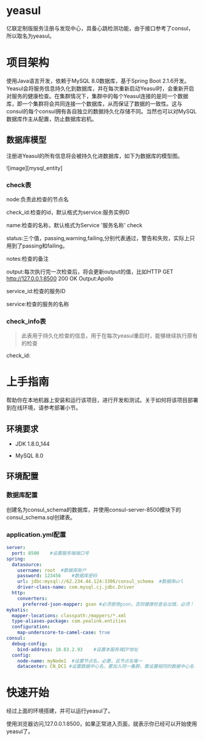 # yeasul
亿联定制版服务注册与发现中心，具备心跳检测功能，由于接口参考了consul，所以取名为yeasul。

# 项目架构

使用Java语言开发，依赖于MySQL 8.0数据库，基于Spring Boot 2.1.6开发。Yeasul会将服务信息持久化到数据库，并在每次重新启动Yeasul时，会重新开启对服务的健康检查。在集群情况下，集群中的每个Yeasul连接的是同一个数据库，即一个集群将会共同连接一个数据库，从而保证了数据的一致性。这与consul的每个consul拥有各自独立的数据持久化存储不同。当然也可以对MySQL数据库作主从配置，防止数据库宕机。

## 数据库模型

注册进Yeasul的所有信息将会被持久化进数据库，如下为数据库的模型图。

![image][mysql_entity]

### check表

node:负责此检查的节点名

check_id:检查的id，默认格式为service:服务实例ID

name:检查的名称，默认格式为Service '服务名称' check

status:三个值，passing,warning,failing,分别代表通过，警告和失败，实际上只用到了passing和failing。

notes:检查的备注

output:每次执行完一次检查后，将会更新output的值，比如HTTP GET http://127.0.0.1:8500 200 OK Output:Apollo

service_id:检查的服务ID

service:检查的服务的名称

### check_info表

> 此表用于持久化检查的信息，用于在每次yeasul重启时，能够继续执行原有的检查

check_id:

# 上手指南

帮助你在本地机器上安装和运行该项目，进行开发和测试。关于如何将该项目部署到在线环境，请参考部署小节。

## 环境要求

- JDK 1.8.0_144

- MySQL 8.0

## 环境配置

### 数据库配置

创建名为consul_schema的数据库，并使用consul-server-8500模块下的consul_schema.sql创建表。

### application.yml配置

```yaml
server:
  port: 8500	#设置服务端端口号
spring:
  datasource:
    username: root	#数据库账户
    password: 123456	#数据库密码
    url: jdbc:mysql://62.234.44.124:3306/consul_schema	#数据库url
    driver-class-name: com.mysql.cj.jdbc.Driver	
  http:
    converters:
      preferred-json-mapper: gson #必须使用gson，否则健康检查会出错，必须！
mybatis:
  mapper-locations: classpath:/mappers/*.xml
  type-aliases-package: com.yealink.entities
  configuration:
    map-underscore-to-camel-case: true
consul:
  debug-config:
    bind-address: 10.83.2.93	#设置本服务端IP地址
  config:
    node-name: myNode1	#设置节点名，必要，且节点名唯一
    datacenter: CN_DC1 #设置数据中心名，要加入同一集群，需设置相同的数据中心名

```

# 快速开始

经过上面的环境搭建，并可以运行yeasul了。

使用浏览器访问,127.0.0.1:8500，如果正常进入页面，就表示你已经可以开始使用yeasul了。
